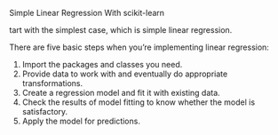 Simple Linear Regression With scikit-learn

tart with the simplest case, which is simple linear regression.

There are five basic steps when you’re implementing linear regression:

1) Import the packages and classes you need.
2) Provide data to work with and eventually do appropriate transformations.
3) Create a regression model and fit it with existing data.
4) Check the results of model fitting to know whether the model is satisfactory.
5) Apply the model for predictions.